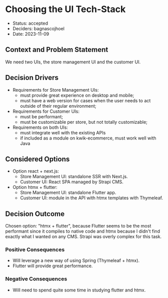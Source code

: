 # Choosing the UI Tech-Stack

- Status: accepted
- Deciders: bagnascojhoel
- Date: 2023-11-09

## Context and Problem Statement

We need two UIs, the store management UI and the customer UI.

## Decision Drivers

- Requirements for Store Management UIs:
  - must provide great experience on desktop and mobile;
  - must have a web version for cases when the user needs to act outside of their regular
  environment;
- Requirements for Customer UIs:
  - must be performant;
  - must be customizable per store, but not totally customizable;
- Requirements on both UIs:
  - must integrate well with the existing APIs
  - if included as a module on kwik-ecommerce, must work well with Java

## Considered Options

- Option react + next.js:
  - Store Management UI: standalone SSR with Next.js.
  - Customer UI: React SPA managed by Strapi CMS.
- Option htmx + flutter:
  - Store Management UI: standalone Flutter app.
  - Customer UI: module in the API with htmx templates with Thymeleaf.

## Decision Outcome

Chosen option: "htmx + flutter", because Flutter seems to be the most performant since it compiles
to native code and htmx because I didn't find exactly what I wanted on any CMS. Strapi was overly
complex for this task.

### Positive Consequences

- Will leverage a new way of using Spring (Thymeleaf + htmx).
- Flutter will provide great performance.

### Negative Consequences

- Will need to spend quite some time in studying flutter and htmx.